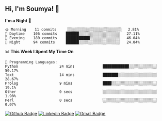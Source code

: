 ## Hi, I'm Soumya! 👋

<!--START_SECTION:waka-->
**I'm a Night 🦉** 

```text
🌞 Morning    11 commits     ░░░░░░░░░░░░░░░░░░░░░░░░░   2.81% 
🌆 Daytime    106 commits    ██████░░░░░░░░░░░░░░░░░░░   27.11% 
🌃 Evening    180 commits    ███████████░░░░░░░░░░░░░░   46.04% 
🌙 Night      94 commits     ██████░░░░░░░░░░░░░░░░░░░   24.04%

```


📊 **This Week I Spent My Time On** 

```text
💬 Programming Languages: 
Python                   24 mins             ████████████░░░░░░░░░░░░░   50.17% 
Text                     14 mins             ███████░░░░░░░░░░░░░░░░░░   28.67% 
Prolog                   9 mins              ████░░░░░░░░░░░░░░░░░░░░░   19.1% 
Other                    0 secs              ░░░░░░░░░░░░░░░░░░░░░░░░░   1.98% 
Perl                     0 secs              ░░░░░░░░░░░░░░░░░░░░░░░░░   0.07%

```


<!--END_SECTION:waka-->

[![Github Badge](https://img.shields.io/badge/-rubyruins-grey?style=for-the-badge&logo=github&logoColor=white&link=https://github.com/rubyruins/)](https://www.github.com/rubyruins/) 
[![Linkedin Badge](https://img.shields.io/badge/-Soumya%20Parekh-0072b1?style=for-the-badge&logo=Linkedin&logoColor=white&link=https://www.linkedin.com/in/Soumya-Parekh/)](https://www.linkedin.com/in/Soumya-Parekh/) 
[![Gmail Badge](https://img.shields.io/badge/-soumya.parekh@somaiya.edu-c14438?style=for-the-badge&logo=Gmail&logoColor=white&link=mailto:soumya.parekh@somaiya.edu)](mailto:soumya.parekh@somaiya.edu) 
